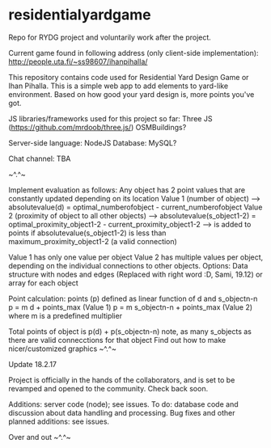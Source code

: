 # residentialyardgame
Repo for RYDG project and voluntarily work after the project.

Current game found in following address (only client-side implementation):
http://people.uta.fi/~ss98607/ihanpihalla/

This repository contains code used for Residential Yard Design Game or Ihan Pihalla. This is a simple web app to add elements to yard-like environment. Based on how good your yard design is, more points you've got.

JS libraries/frameworks used for this project so far:
Three JS (https://github.com/mrdoob/three.js/)
OSMBuildings?

Server-side language: NodeJS
Database: MySQL?

Chat channel: TBA

~^.^~

Implement evaluation as follows: Any object has 2 point values that are constantly updated depending on its location Value 1 (number of object) --> absolutevalue(d) = optimal_numberofobject - current_numberofobject Value 2 (proximity of object to all other objects) --> absolutevalue(s_object1-2) = optimal_proximity_object1-2 - current_proximity_object1-2 --> is added to points if absolutevalue(s_object1-2) is less than maximum_proximity_object1-2 (a valid connection)

Value 1 has only one value per object Value 2 has multiple values per object, depending on the individual connections to other objects. Options: Data structure with nodes and edges (Replaced with right word :D, Sami, 19.12) or array for each object

Point calculation: points (p) defined as linear function of d and s_objectn-n p = m d + points_max (Value 1) p = m s_objectn-n + points_max (Value 2) where m is a predefined multiplier

Total points of object is p(d) + p(s_objectn-n) note, as many s_objects as there are valid connecctions for that object
Find out how to make nicer/customized graphics
~^.^~


Update 18.2.17

Project is officially in the hands of the collaborators, and is set to be revamped and opened to the community. Check back soon.

Additions: server code (node); see issues. 
To do: database code and discussion about data handling and processing. Bug fixes and other planned additions: see issues. 

Over and out ~^.^~
